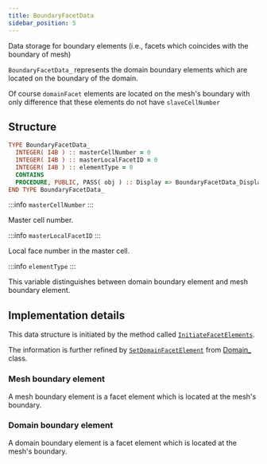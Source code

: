 ```yaml
---
title: BoundaryFacetData
sidebar_position: 5
---
```


Data storage for boundary elements (i.e., facets which coincides with the boundary of mesh)

`BoundaryFacetData_` represents the domain boundary elements which are located
on the boundary of the domain. 

Of course `domainFacet` elements are located on the mesh's boundary with only difference that these elements do not have `slaveCellNumber`

## Structure

```fortran
TYPE BoundaryFacetData_
  INTEGER( I4B ) :: masterCellNumber = 0
  INTEGER( I4B ) :: masterLocalFacetID = 0
  INTEGER( I4B ) :: elementType = 0
  CONTAINS
  PROCEDURE, PUBLIC, PASS( obj ) :: Display => BoundaryFacetData_Display
END TYPE BoundaryFacetData_
```

:::info `masterCellNumber`
::: 

Master cell number. 

:::info `masterLocalFacetID`
::: 

Local face number in the master cell. 

:::info `elementType`
::: 

This variable distinguishes between domain boundary element and mesh boundary element.

## Implementation details 

This data structure is initiated by the method called [`InitiateFacetElements`](./InitiateFacetElements.md).

The information is further refined by [`SetDomainFacetElement`](../Domain/SetDomainFacetElement.md) from [Domain_](../Domain/Domain_.md) class.

### Mesh boundary element

A mesh boundary element is a facet element which is located at the mesh's boundary.

### Domain boundary element

A domain boundary element is a facet element which is located at the mesh's boundary.
